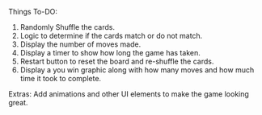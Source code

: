 Things To-DO:

1. Randomly Shuffle the cards.
2. Logic to determine if the cards match or do not match.
3. Display the number of moves made.
4. Display a timer to show how long the game has taken.
5. Restart button to reset the board and re-shuffle the cards.
6. Display a you win graphic along with how many moves and how much time it took to complete.

Extras: Add animations and other UI elements to make the game looking great.
